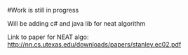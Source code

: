 #Work is still in progress

Will be adding c# and java lib for neat algorithm


Link to paper for NEAT algo: http://nn.cs.utexas.edu/downloads/papers/stanley.ec02.pdf
